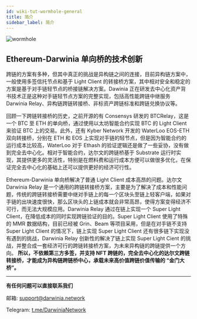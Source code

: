 ```yaml
---
id: wiki-tut-wormhole-general
title: 简介
sidebar_label: 简介
---
```


![wormhole](assets/wormhole/wiki-tut-wormhole-general-001.png)

## Ethereum-Darwinia 单向桥的技术创新

跨链的方案有多种，但其中真正的挑战是异构链之间的连接，目前异构链方案中，一般使用多签信托节点和基于 Light Client 的转接桥方案，其中相对安全和稳定的方案是基于对手链轻节点的桥接链解决方案。Dawinia 正在研发去中心化资产背书技术正是这种对手链轻节点方案的完整实现，包括高性能跨链中继服务 Darwinia Relay、异构链跨链转接桥、非标资产跨链标准和跨链兑换协议等。

回顾一下跨链转接桥的历史，之前开源的有 Consensys 研发的 BTCRelay，这是一个 BTC 至 ETH 的单向桥，通过使用以太坊智能合约实现 BTC 的 Light Client 来验证 BTC 上的交易。此外，还有 Kyber Network 开发的 WaterLoo EOS-ETH 双向转接桥，分别在 ETH 和 EOS 上实现对手链的轻节点，但是因为智能合约的运行成本比较高，WaterLoo 对于 Ethash 的验证逻辑还是做了一些妥协，没有做到完全去中心化。相对于智能合约，达尔文的跨链桥基于 Substrate 运行时实现，其提供更多的灵活性，特别是在燃料费和运行成本方便可以做很多优化，在保证完全去中心化的基础上还可以提供更好的经济可行性。

Ethereum-Darwinia 单向桥解决了普通 Light Client 成本高昂的问题。达尔文 Darwinia Relay 是一个通用的跨链转接桥方案，主要是为了解决了成本和性能问题，传统的跨链转接桥需要中继对手链上的每一个区块头至链上轻客户端，如果对手链的出块速度很快，那么区块头的上链成本就会非常高昂，使得方案变得经济不可行，而无法大规模应用。Darwinia Relay 通过在链上实现一个 Super Light Client，在降低成本的同时实现跨链验证的目的。Super Light Client 使用了特殊的 MMR 数据结构，目前已经被 Grin、Beam 等项目采用，但是在对手链不支持 Super Light Client 的情况下，链上实现 Super Light Client 还有很多链下实现没有遇到的挑战，Darwinia Relay 创新性的解决了链上实现 Super Light Cient 的挑战，并整合成一套经济可行的跨链转接桥方案，为未来异构链的跨链提供一个方向。
**所以，不依赖第三方多签，并支持 NFT 跨链的，完全去中心化的达尔文跨链转接桥，才能成为异构链跨链桥中心，承载未来高价值跨链价值传输的 “金门大桥”。**


    
<hr />

**有任何问题可以直接联系我们**

邮箱: support@darwinia.network

Telegram: [t.me/DarwiniaNetwork](https://t.me/DarwiniaNetwork)

